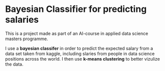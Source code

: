 # Bayesian Classifier for predicting salaries
This is a project made as part of an AI-course in applied data science masters programme. 

I use a **bayesian classifer** in order to predict the expected salary from a data set taken from kaggle, including slaries from people in data science positions across the world.
I then use **k-means clustering** to better vizulize the data.
